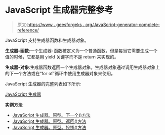 # JavaScript 生成器完整参考

> 原文:[https://www . geesforgeks . org/JavaScript-generator-complete-reference/](https://www.geeksforgeeks.org/javascript-generator-complete-reference/)

JavaScript 支持生成器函数和生成器对象。

**生成器-函数**:一个生成器-函数被定义为一个普通函数，但是每当它需要生成一个值的时候，它都是用 yield 关键字而不是 return 来实现的。

**生成器-对象**:生成器函数返回一个生成器对象。生成器对象通过调用生成器对象上的下一个方法或在“for of”循环中使用生成器对象来使用。

JavaScript 生成器的完整列表如下所示:

[JavaScript 生成器](https://www.geeksforgeeks.org/javascript-generator/)

**实例方法**

*   [JavaScript 生成器。原型。下一个()方法](https://www.geeksforgeeks.org/javascript-generator-prototype-next-method/)
*   [JavaScript 生成器。原型。返回()方法](https://www.geeksforgeeks.org/javascript-generator-prototype-return-method/)
*   [JavaScript 生成器。原型。投掷()方法](https://www.geeksforgeeks.org/javascript-generator-prototype-throw-method/)